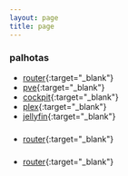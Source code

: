 ```yaml
---
layout: page
title: page
---
```


### palhotas

* [router](http://192.168.1.1){:target="_blank"}
* [pve](https://192.168.1.2:8006/){:target="_blank"}
* [cockpit](https://192.168.1.88:9090/){:target="_blank"}
* [plex](http://192.168.1.92:32400/){:target="_blank"}
* [jellyfin](http://192.168.1.5:8096/){:target="_blank"}



###

* [router](http://192.168.1.1){:target="_blank"}


###

* [router](http://192.168.1.1){:target="_blank"}
